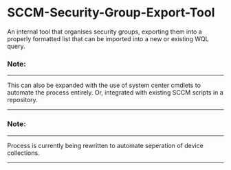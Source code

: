 # SCCM-Security-Group-Export-Tool
An internal tool that organises security groups, exporting them into a properly formatted list that can be imported into a new or existing WQL query.

### Note:
___________________________________________________________________________________________________________________________________
This can also be expanded with the use of system center cmdlets to automate the process entirely. Or, integrated with existing SCCM scripts in a repository.
___________________________________________________________________________________________________________________________________

### Note:

___________________________________________________________________________________________________________________________________
Process is currently being rewritten to automate seperation of device collections.
___________________________________________________________________________________________________________________________________

